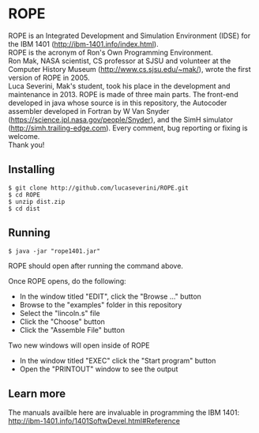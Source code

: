 ROPE
====

ROPE is an Integrated Development and Simulation Environment (IDSE) for the IBM 1401 (http://ibm-1401.info/index.html).<br>
ROPE is the acronym of Ron's Own Programming Environment.<br>
Ron Mak, NASA scientist, CS professor at SJSU and volunteer at the Computer History Museum (http://www.cs.sjsu.edu/~mak/), wrote the first version of ROPE in 2005.<br>
Luca Severini, Mak's student, took his place in the development and maintenance in 2013.
ROPE is made of three main parts. The front-end developed in java whose source is in this repository, the Autocoder assembler developed in Fortran by W Van Snyder (https://science.jpl.nasa.gov/people/Snyder), and the SimH simulator (http://simh.trailing-edge.com).
Every comment, bug reporting or fixing is welcome.<br>
Thank you!

Installing
-

    $ git clone http://github.com/lucaseverini/ROPE.git
	$ cd ROPE
	$ unzip dist.zip
	$ cd dist


Running
-

	$ java -jar "rope1401.jar"

ROPE should open after running the command above.

Once ROPE opens, do the following:
- In the window titled "EDIT", click the "Browse ..." button
- Browse to the "examples" folder in this repository
- Select the "lincoln.s" file
- Click the "Choose" button
- Click the "Assemble File" button

Two new windows will open inside of ROPE
- In the window titled "EXEC" click the "Start program" button
- Open the "PRINTOUT" window to see the output

Learn more
-

The manuals availble here are invaluable in programming the IBM 1401: http://ibm-1401.info/1401SoftwDevel.html#Reference


